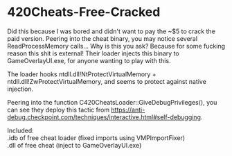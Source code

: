 # 420Cheats-Free-Cracked

Did this because I was bored and didn't want to pay the ~$5 to crack the paid version. Peering into the cheat binary, you may notice several ReadProcessMemory calls... Why is this you ask? Because for some fucking reason this shit is external! Their loader injects this binary to GameOverlayUI.exe, for anyone wanting to play with this.

The loader hooks ntdll.dll!NtProtectVirtualMemory + ntdll.dll!ZwProtectVirtualMemory, and seems to protect against native injection. 

Peering into the function C420CheatsLoader::GiveDebugPrivileges(), you can see they deploy this tactic from https://anti-debug.checkpoint.com/techniques/interactive.html#self-debugging.

Included:               
.idb of free cheat loader (fixed imports using VMPImportFixer)                       
.dll of free cheat        (inject to GameOverlayUI.exe)

